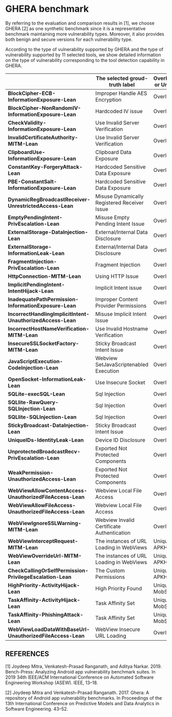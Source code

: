 # GHERA benchmark

By referring to the evaluation and comparison results in [1], we choose GHERA [2] as one synthetic benchmark since it is a representative benchmark maintaining more vulnerability types. Moreover, it also provides both benign and secure versions for each vulnerability type.

According to the type of vulnerability supported by GHERA and the type of vulnerability supported by 11 selected tools, we show detailed information on the type of vulnerability corresponding to the tool detection capability in GHERA. 

|                                                             | The selected groud-truth label               | Overlapped or Unique? |
| ----------------------------------------------------------- | -------------------------------------------- | --------------------- |
| **BlockCipher-ECB-InformationExposure-Lean**                | Improper Handle AES Encryption               | Overlapped            |
| **BlockCipher-NonRandomIV-InformationExposure-Lean**        | Hardcoded IV  issue                          | Overlapped            |
| **CheckValidity-InformationExposure-Lean**                  | Use Invalid Server Verification              | Overlapped            |
| **InvalidCertificateAuthority-MITM-Lean**                   | Use Invalid Server Verification              | Overlapped            |
| **ClipboardUse-InformationExposure-Lean**                   | Clipboard Data Exposure                      | Overlapped            |
| **ConstantKey-ForgeryAttack-Lean**                          | Hardcoded Sensitive Data Exposure            | Overlapped            |
| **PBE-ConstantSalt-InformationExposure-Lean**               | Hardcoded Sensitive Data Exposure            | Overlapped            |
| **DynamicRegBroadcastReceiver-UnrestrictedAccess-Lean**     | Misuse Dynamically Registered Receiver Issue | Overlapped            |
| **EmptyPendingIntent-PrivEscalation-Lean**                  | Misuse Empty Pending Intent Issue            | Overlapped            |
| **ExternalStorage-DataInjection-Lean**                      | External/Internal Data Disclosure            | Overlapped            |
| **ExternalStorage-InformationLeak-Lean**                    | External/Internal Data Disclosure            | Overlapped            |
| **FragmentInjection-PrivEscalation-Lean**                   | Fragment Injection                           | Overlapped            |
| **HttpConnection-MITM-Lean**                                | Using HTTP Issue                             | Overlapped            |
| **ImplicitPendingIntent-IntentHijack-Lean**                 | Implicit Intent issue                        | Overlapped            |
| **InadequatePathPermission-InformationExposure-Lean**       | Improper Content Provider Permissions        | Overlapped            |
| **IncorrectHandlingImplicitIntent-UnauthorizedAccess-Lean** | Misuse Implicit Intent Issue                 | Overlapped            |
| **IncorrectHostNameVerification-MITM-Lean**                 | Use Invalid Hostname Verification            | Overlapped            |
| **InsecureSSLSocketFactory-MITM-Lean**                      | Sticky Broadcast Intent Issue                | Overlapped            |
| **JavaScriptExecution-CodeInjection-Lean**                  | Webview SetJavaScriptenabled Execution       | Overlapped            |
| **OpenSocket-InformationLeak-Lean**                         | Use Insecure Socket                          | Overlapped            |
| **SQLite-execSQL-Lean**                                     | Sql Injection                                | Overlapped            |
| **SQLlite-RawQuery-SQLInjection-Lean**                      | Sql Injection                                | Overlapped            |
| **SQLlite-SQLInjection-Lean**                               | Sql Injection                                | Overlapped            |
| **StickyBroadcast-DataInjection-Lean**                      | Sticky Broadcast Intent Issue                | Overlapped            |
| **UniqueIDs-IdentityLeak-Lean**                             | Device ID Disclosure                         | Overlapped            |
| **UnprotectedBroadcastRecv-PrivEscalation-Lean**            | Exported Not Protected Components            | Overlapped            |
| **WeakPermission-UnauthorizedAccess-Lean**                  | Exported Not Protected Components            | Overlapped            |
| **WebViewAllowContentAccess-UnauthorizedFileAccess-Lean**   | Webview Local File Access                    | Overlapped            |
| **WebViewAllowFileAccess-UnauthorizedFileAccess-Lean**      | Webview Local File Access                    | Overlapped            |
| **WebViewIgnoreSSLWarning-MITM-Lean**                       | Webview Invalid Certificate Authentication   | Overlapped            |
| **WebViewInterceptRequest-MITM-Lean**                       | The instances of URL Loading in WebViews     | Unique: APKHunt       |
| **WebViewOverrideUrl-MITM-Lean**                            | The instances of URL Loading in WebViews     | Unique: APKHunt       |
| **CheckCallingOrSelfPermission-PrivilegeEscalation-Lean**   | The Custom Permissions                       | Unique: APKHunt       |
| **HighPriority-ActivityHijack-Lean**                        | High Priority Found                          | Unique:  MobSF        |
| **TaskAffinity-ActivityHijack-Lean**                        | Task Affinity Set                            | Unique:  MobSF        |
| **TaskAffinity-PhishingAttack-Lean**                        | Task Affinity Set                            | Unique:  MobSF        |
| **WebViewLoadDataWithBaseUrl-UnauthorizedFileAccess-Lean**  | WebView Insecure URL Loading                 | Overlapped            |







## REFERENCES

[1] Joydeep Mitra, Venkatesh-Prasad Ranganath, and Aditya Narkar. 2019. Bench-Press: Analyzing Android app vulnerability benchmark suites. In 2019 34th IEEE/ACM International Conference on Automated Software Engineering Workshop (ASEW). IEEE, 13–18.

[2] Joydeep Mitra and Venkatesh-Prasad Ranganath. 2017. Ghera: A repository of Android app vulnerability benchmarks. In Proceedings of the 13th International Conference on Predictive Models and Data Analytics in Software Engineering. 43–52.
